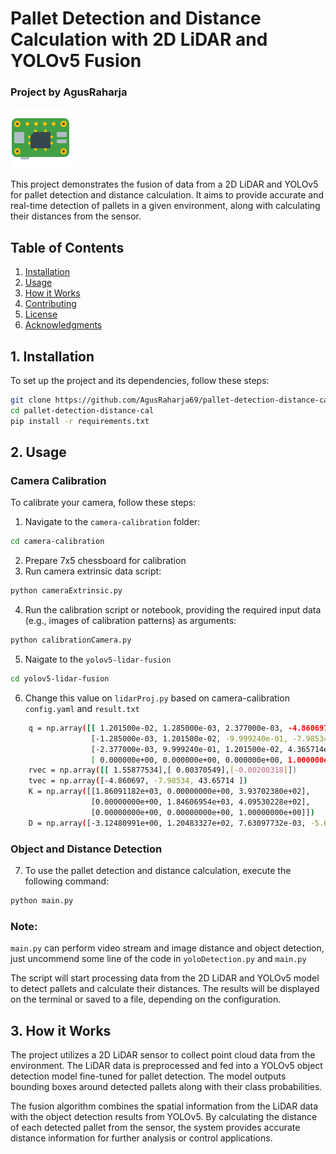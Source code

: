 ﻿# Pallet Detection and Distance Calculation with 2D LiDAR and YOLOv5 Fusion

### Project by AgusRaharja

![Project Icon](https://github.com/AgusRaharja69/pallet-detection-distance-cal/blob/main/yolov5-lidar-fusion/data/icons8-raspberry-pi-zero-96.png)

This project demonstrates the fusion of data from a 2D LiDAR and YOLOv5 for pallet detection and distance calculation. It aims to provide accurate and real-time detection of pallets in a given environment, along with calculating their distances from the sensor.

## Table of Contents
1. [Installation](#installation)
2. [Usage](#usage)
3. [How it Works](#how-it-works)
4. [Contributing](#contributing)
5. [License](#license)
6. [Acknowledgments](#acknowledgments)

## 1. Installation
To set up the project and its dependencies, follow these steps:

```bash
git clone https://github.com/AgusRaharja69/pallet-detection-distance-cal.git
cd pallet-detection-distance-cal
pip install -r requirements.txt
```
## 2. Usage

### Camera Calibration

To calibrate your camera, follow these steps:

1. Navigate to the `camera-calibration` folder:
```bash
cd camera-calibration
```
2. Prepare 7x5 chessboard for calibration 
3. Run camera extrinsic data script:
```bash
python cameraExtrinsic.py
```
4. Run the calibration script or notebook, providing the required input data (e.g., images of calibration patterns) as arguments:
```bash
python calibrationCamera.py
```
5. Naigate to the `yolov5-lidar-fusion`
```bash
cd yolov5-lidar-fusion
```
6. Change this value on `lidarProj.py` based on camera-calibration `config.yaml` and `result.txt`
```bash
    q = np.array([[ 1.201500e-02, 1.285000e-03, 2.377000e-03, -4.860697e+00],
                  [-1.285000e-03, 1.201500e-02, -9.999240e-01, -7.985340e+00],
                  [-2.377000e-03, 9.999240e-01, 1.201500e-02, 4.365714e+01],
                  [ 0.000000e+00, 0.000000e+00, 0.000000e+00, 1.000000e+00]])
    rvec = np.array([[ 1.55877534],[ 0.00370549],[-0.00200318]])
    tvec = np.array([-4.860697, -7.98534, 43.65714 ])
    K = np.array([[1.86091182e+03, 0.00000000e+00, 3.93702380e+02],
                  [0.00000000e+00, 1.84606954e+03, 4.09530228e+02],
                  [0.00000000e+00, 0.00000000e+00, 1.00000000e+00]])
    D = np.array([-3.12480991e+00, 1.20483327e+02, 7.63097732e-03, -5.64181108e-03])
```
### Object and Distance Detection
7. To use the pallet detection and distance calculation, execute the following command:

```bash
python main.py
```

### Note:
`main.py` can perform video stream and image distance and object detection, just uncommend some line of the code in `yoloDetection.py` and `main.py` 

The script will start processing data from the 2D LiDAR and YOLOv5 model to detect pallets and calculate their distances. The results will be displayed on the terminal or saved to a file, depending on the configuration.

## 3. How it Works
The project utilizes a 2D LiDAR sensor to collect point cloud data from the environment. The LiDAR data is preprocessed and fed into a YOLOv5 object detection model fine-tuned for pallet detection. The model outputs bounding boxes around detected pallets along with their class probabilities.

The fusion algorithm combines the spatial information from the LiDAR data with the object detection results from YOLOv5. By calculating the distance of each detected pallet from the sensor, the system provides accurate distance information for further analysis or control applications.

